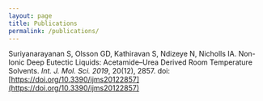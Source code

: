 ```yaml
---
layout: page
title: Publications
permalink: /publications/
---
```




<script type='text/javascript' src='https://d1bxh8uas1mnw7.cloudfront.net/assets/embed.js'></script>


Suriyanarayanan S, Olsson GD, Kathiravan S, Ndizeye N, Nicholls IA. Non-Ionic Deep Eutectic Liquids: Acetamide–Urea Derived Room Temperature Solvents. _Int. J. Mol. Sci._ *2019*, 20(12), 2857. doi: [https://doi.org/10.3390/ijms20122857](https://doi.org/10.3390/ijms20122857) <div class='altmetric-embed' data-badge-type='donut' data-doi="10.3390/ijms20122857"></div>
